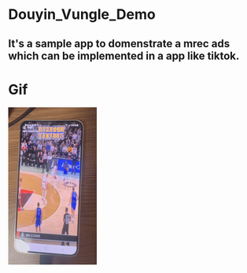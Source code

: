 # Douyin_Vungle_Demo

## It's a sample app to domenstrate a mrec ads which can be implemented in a app like tiktok.

# Gif
![](https://github.com/AllenLiu20210507/Douyin_Vungle_Demo/blob/main/77_1712919431-ezgif.com-video-to-gif-converter.gif)

